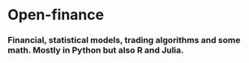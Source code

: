 # Open-finance
### Financial, statistical models, trading algorithms and some math. Mostly in Python but also R and Julia. 
